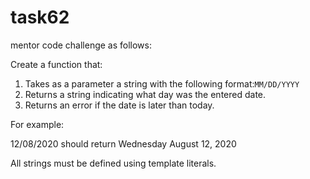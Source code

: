 # task62

mentor code challenge as follows:

Create a function that:
1. Takes as a parameter a string with the following format:`MM/DD/YYYY`
2. Returns a string indicating what day was the entered date.
3. Returns an error if the date is later than today.

For example:

12/08/2020 should return Wednesday August 12, 2020

All strings must be defined using template literals.
